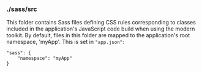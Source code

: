 ### ./sass/src

This folder contains Sass files defining CSS rules corresponding to classes
included in the application's JavaScript code build when using the modern toolkit.
By default, files in this folder are mapped to the application's root namespace, 'myApp'.
This is set in `"app.json"`:

    "sass": {
        "namespace": "myApp"
    }